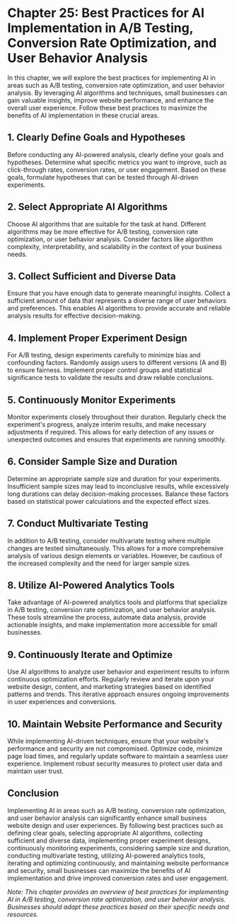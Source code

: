 Chapter 25: Best Practices for AI Implementation in A/B Testing, Conversion Rate Optimization, and User Behavior Analysis
=========================================================================================================================

In this chapter, we will explore the best practices for implementing AI in areas such as A/B testing, conversion rate optimization, and user behavior analysis. By leveraging AI algorithms and techniques, small businesses can gain valuable insights, improve website performance, and enhance the overall user experience. Follow these best practices to maximize the benefits of AI implementation in these crucial areas.

**1. Clearly Define Goals and Hypotheses**
------------------------------------------

Before conducting any AI-powered analysis, clearly define your goals and hypotheses. Determine what specific metrics you want to improve, such as click-through rates, conversion rates, or user engagement. Based on these goals, formulate hypotheses that can be tested through AI-driven experiments.

**2. Select Appropriate AI Algorithms**
---------------------------------------

Choose AI algorithms that are suitable for the task at hand. Different algorithms may be more effective for A/B testing, conversion rate optimization, or user behavior analysis. Consider factors like algorithm complexity, interpretability, and scalability in the context of your business needs.

**3. Collect Sufficient and Diverse Data**
------------------------------------------

Ensure that you have enough data to generate meaningful insights. Collect a sufficient amount of data that represents a diverse range of user behaviors and preferences. This enables AI algorithms to provide accurate and reliable analysis results for effective decision-making.

**4. Implement Proper Experiment Design**
-----------------------------------------

For A/B testing, design experiments carefully to minimize bias and confounding factors. Randomly assign users to different versions (A and B) to ensure fairness. Implement proper control groups and statistical significance tests to validate the results and draw reliable conclusions.

**5. Continuously Monitor Experiments**
---------------------------------------

Monitor experiments closely throughout their duration. Regularly check the experiment's progress, analyze interim results, and make necessary adjustments if required. This allows for early detection of any issues or unexpected outcomes and ensures that experiments are running smoothly.

**6. Consider Sample Size and Duration**
----------------------------------------

Determine an appropriate sample size and duration for your experiments. Insufficient sample sizes may lead to inconclusive results, while excessively long durations can delay decision-making processes. Balance these factors based on statistical power calculations and the expected effect sizes.

**7. Conduct Multivariate Testing**
-----------------------------------

In addition to A/B testing, consider multivariate testing where multiple changes are tested simultaneously. This allows for a more comprehensive analysis of various design elements or variables. However, be cautious of the increased complexity and the need for larger sample sizes.

**8. Utilize AI-Powered Analytics Tools**
-----------------------------------------

Take advantage of AI-powered analytics tools and platforms that specialize in A/B testing, conversion rate optimization, and user behavior analysis. These tools streamline the process, automate data analysis, provide actionable insights, and make implementation more accessible for small businesses.

**9. Continuously Iterate and Optimize**
----------------------------------------

Use AI algorithms to analyze user behavior and experiment results to inform continuous optimization efforts. Regularly review and iterate upon your website design, content, and marketing strategies based on identified patterns and trends. This iterative approach ensures ongoing improvements in user experiences and conversions.

**10. Maintain Website Performance and Security**
-------------------------------------------------

While implementing AI-driven techniques, ensure that your website's performance and security are not compromised. Optimize code, minimize page load times, and regularly update software to maintain a seamless user experience. Implement robust security measures to protect user data and maintain user trust.

**Conclusion**
--------------

Implementing AI in areas such as A/B testing, conversion rate optimization, and user behavior analysis can significantly enhance small business website design and user experiences. By following best practices such as defining clear goals, selecting appropriate AI algorithms, collecting sufficient and diverse data, implementing proper experiment designs, continuously monitoring experiments, considering sample size and duration, conducting multivariate testing, utilizing AI-powered analytics tools, iterating and optimizing continuously, and maintaining website performance and security, small businesses can maximize the benefits of AI implementation and drive improved conversion rates and user engagement.

*Note: This chapter provides an overview of best practices for implementing AI in A/B testing, conversion rate optimization, and user behavior analysis. Businesses should adapt these practices based on their specific needs and resources.*
